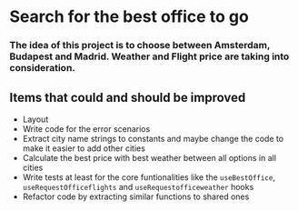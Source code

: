# Search for the best office to go
### The idea of this project is to choose between Amsterdam, Budapest and Madrid. Weather and Flight price are taking into consideration.

## Items that could and should be improved

* Layout
* Write code for the error scenarios
* Extract city name strings to constants and maybe change the code to make it easier to add other cities
* Calculate the best price with best weather between all options in all cities
* Write tests at least for the core funtionalities like the `useBestOffice`, `useRequestOfficeflights` and `useRequestofficeweather` hooks
* Refactor code by extracting similar functions to shared ones
